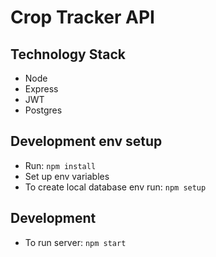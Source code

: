 # Crop Tracker API

## Technology Stack

- Node
- Express 
- JWT 
- Postgres

## Development env setup

- Run: `npm install`
- Set up env variables
- To create local database env run: `npm setup`

## Development

- To run server: `npm start`




